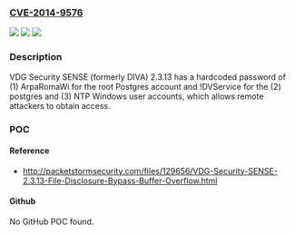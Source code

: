 ### [CVE-2014-9576](https://cve.mitre.org/cgi-bin/cvename.cgi?name=CVE-2014-9576)
![](https://img.shields.io/static/v1?label=Product&message=n%2Fa&color=blue)
![](https://img.shields.io/static/v1?label=Version&message=n%2Fa&color=blue)
![](https://img.shields.io/static/v1?label=Vulnerability&message=n%2Fa&color=brighgreen)

### Description

VDG Security SENSE (formerly DIVA) 2.3.13 has a hardcoded password of (1) ArpaRomaWi for the root Postgres account and !DVService for the (2) postgres and (3) NTP Windows user accounts, which allows remote attackers to obtain access.

### POC

#### Reference
- http://packetstormsecurity.com/files/129656/VDG-Security-SENSE-2.3.13-File-Disclosure-Bypass-Buffer-Overflow.html

#### Github
No GitHub POC found.

